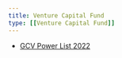 ```yaml
---
title: Venture Capital Fund
type: [[Venture Capital Fund]]
---
```


- [GCV Power List 2022](https://globalventuring.com/corporate/introduction-to-the-gcv-powerlist-2022/)